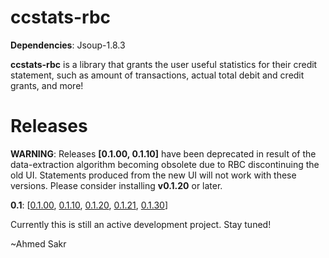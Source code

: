 ccstats-rbc
=====
**Dependencies**: Jsoup-1.8.3

**ccstats-rbc** is a library that grants the user useful statistics for their credit statement,
such as amount of transactions, actual total debit and credit grants, and more!

Releases
=====

**WARNING**: Releases **[0.1.00, 0.1.10]** have been deprecated in result of the data-extraction algorithm becoming
obsolete due to RBC discontinuing the old UI. Statements produced from the new UI will not work with these versions.
Please consider installing **v0.1.20** or later.

**0.1**: [[0.1.00](https://github.com/ahmedsakr/ccstats-rbc/releases/tag/0.1.00),
          [0.1.10](https://github.com/ahmedsakr/ccstats-rbc/releases/tag/0.1.10),
          [0.1.20](https://github.com/ahmedsakr/ccstats-rbc/releases/tag/0.1.20),
          [0.1.21](https://github.com/ahmedsakr/ccstats-rbc/releases/tag/0.1.21),
          [0.1.30](https://github.com/ahmedsakr/ccstats-rbc/releases/tag/0.1.30)]


Currently this is still an active development project. Stay tuned!

~Ahmed Sakr